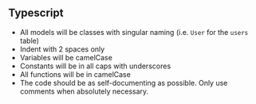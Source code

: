 ## Typescript

- All models will be classes with singular naming (i.e. `User` for the `users` table)
- Indent with 2 spaces only
- Variables will be camelCase
- Constants will be in all caps with underscores
- All functions will be in camelCase
- The code should be as self-documenting as possible. Only use comments when absolutely necessary.